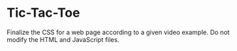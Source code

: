 # Tic-Tac-Toe

Finalize the CSS for a web page according to a given video example.
Do not modify the HTML and JavaScript files.

